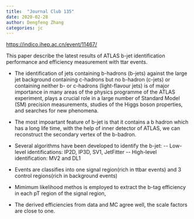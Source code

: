 ```yaml
---
title:  "Journal Club 135"
date: 2020-02-28
author: Dengfeng Zhang
categories: jc
---
```


<https://indico.ihep.ac.cn/event/11467/>

This paper describe the latest results of ATLAS b-jet identification performance and efficiency measurement with ttar events.

- The identification of jets containing b-hadrons (b-jets) against the large jet background containing c-hadrons but no b-hadron (c-jets) or containing neither b- or c-hadrons (light-flavour jets) is of major importance in many areas of the physics programme of the ATLAS experiment, plays a crucial role in a large number of Standard Model (SM) precision measurements, studies of the Higgs boson properties, and searches for new phenomena.

- The most impoartant feature of b-jet is that it contains a b hadron which has a long life time, with the help of inner detector of ATLAS, we can reconstruct the secondary vertex of the b-badron.

- Several algorithms have been developed to identify the b-jet:
-- Low-level identifications: IP2D, IP3D, SV1, JetFitter
-- High-level identification: MV2 and DL1

- Events are classifies into one signal region(rich in ttbar events) and 3 control regions(rich in background events)

- Mimimum likelihood methos is employed to extract the b-tag efficiency in each pT region of the signal region,

- The derived efficiencies from data and MC agree well, the scale factors are close to one.
